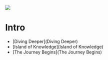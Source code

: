 <a href="https://www.instagram.com/9_Tay"><img src="https://img.shields.io/badge/instagram-%23E4415F?style=flat&logo=instagram&logoColor=white"/></a>
# Intro

* [Diving Deeper](Diving Deeper)
* [Island of Knowledge](Island of Knowledge)
* [The Journey Begins](The Journey Begins)